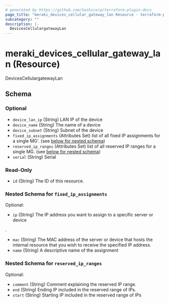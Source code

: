 ```yaml
---
# generated by https://github.com/hashicorp/terraform-plugin-docs
page_title: "meraki_devices_cellular_gateway_lan Resource - terraform-provider-meraki"
subcategory: ""
description: |-
  DevicesCellulargatewayLan
---
```


# meraki_devices_cellular_gateway_lan (Resource)

DevicesCellulargatewayLan



<!-- schema generated by tfplugindocs -->
## Schema

### Optional

- `device_lan_ip` (String) LAN IP of the device
- `device_name` (String) The name of a device
- `device_subnet` (String) Subnet of the device
- `fixed_ip_assignments` (Attributes Set) list of all fixed IP assignments for a single MG'. (see [below for nested schema](#nestedatt--fixed_ip_assignments))
- `reserved_ip_ranges` (Attributes Set) list of all reserved IP ranges for a single MG. (see [below for nested schema](#nestedatt--reserved_ip_ranges))
- `serial` (String) Serial

### Read-Only

- `id` (String) The ID of this resource.

<a id="nestedatt--fixed_ip_assignments"></a>
### Nested Schema for `fixed_ip_assignments`

Optional:

- `ip` (String) The IP address you want to assign to a specific server or device

.
- `mac` (String) The MAC address of the server or device that hosts the internal resource that you wish to receive the specified IP address.
- `name` (String) A descriptive name of the assignment


<a id="nestedatt--reserved_ip_ranges"></a>
### Nested Schema for `reserved_ip_ranges`

Optional:

- `comment` (String) Comment explaining the reserved IP range.
- `end` (String) Ending IP included in the reserved range of IPs.
- `start` (String) Starting IP included in the reserved range of IPs


